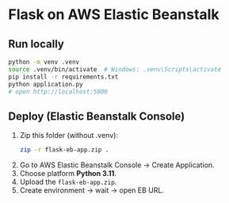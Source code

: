 # Flask on AWS Elastic Beanstalk

## Run locally
```bash
python -m venv .venv
source .venv/bin/activate  # Windows: .venv\Scripts\activate
pip install -r requirements.txt
python application.py
# open http://localhost:5000
```

## Deploy (Elastic Beanstalk Console)
1. Zip this folder (without .venv):
   ```bash
   zip -r flask-eb-app.zip .
   ```
2. Go to AWS Elastic Beanstalk Console → Create Application.
3. Choose platform **Python 3.11**.
4. Upload the `flask-eb-app.zip`.
5. Create environment → wait → open EB URL.